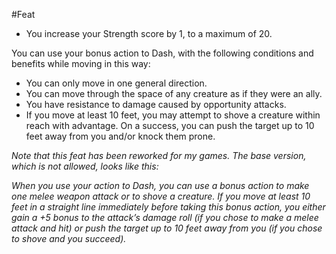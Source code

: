 #Feat
* You increase your Strength score by 1, to a maximum of 20.

You can use your bonus action to Dash, with the following conditions and benefits while moving in this way:
* You can only move in one general direction.
* You can move through the space of any creature as if they were an ally.
* You have resistance to damage caused by opportunity attacks.
* If you move at least 10 feet, you may attempt to shove a creature within reach with advantage. On a success, you can push the target up to 10 feet away from you and/or knock them prone.


*Note that this feat has been reworked for my games. The base version, which is not allowed, looks like this:*

*When you use your action to Dash, you can use a bonus action to make one melee weapon attack or to shove a creature. If you move at least 10 feet in a straight line immediately before taking this bonus action, you either gain a +5 bonus to the attack’s damage roll (if you chose to make a melee attack and hit) or push the target up to 10 feet away from you (if you chose to shove and you succeed).*